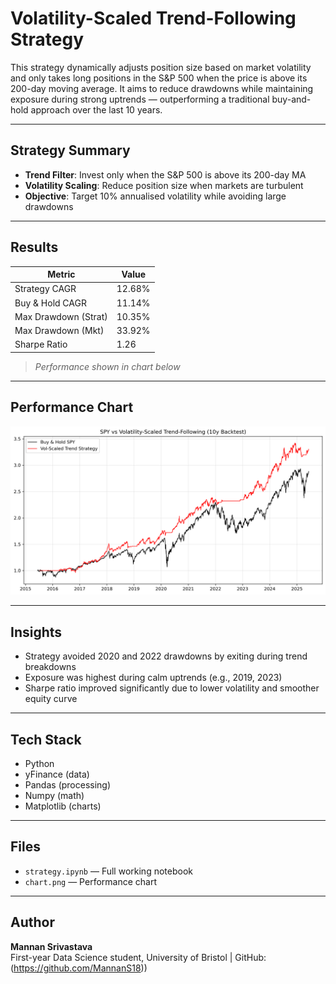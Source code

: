 # Volatility-Scaled Trend-Following Strategy

This strategy dynamically adjusts position size based on market volatility and only takes long positions in the S&P 500 when the price is above its 200-day moving average. It aims to reduce drawdowns while maintaining exposure during strong uptrends — outperforming a traditional buy-and-hold approach over the last 10 years.

---

## Strategy Summary

-  **Trend Filter**: Invest only when the S&P 500 is above its 200-day MA  
-  **Volatility Scaling**: Reduce position size when markets are turbulent  
-  **Objective**: Target 10% annualised volatility while avoiding large drawdowns

---

## Results

| Metric              | Value      |
|---------------------|------------|
| Strategy CAGR       |   12.68%   |
| Buy & Hold CAGR     |   11.14%   |
| Max Drawdown (Strat)|   10.35%   |
| Max Drawdown (Mkt)  |   33.92%   |
| Sharpe Ratio        |    1.26    |

>  *Performance shown in chart below*

---

## Performance Chart

![Strategy vs Buy & Hold](chart.png)

---

##  Insights

- Strategy avoided 2020 and 2022 drawdowns by exiting during trend breakdowns  
- Exposure was highest during calm uptrends (e.g., 2019, 2023)  
- Sharpe ratio improved significantly due to lower volatility and smoother equity curve

---

##  Tech Stack

- Python  
- yFinance (data)  
- Pandas (processing)  
- Numpy (math)  
- Matplotlib (charts)  

---

##  Files

- `strategy.ipynb` — Full working notebook  
- `chart.png` — Performance chart  

---

##  Author

**Mannan Srivastava**  
First-year Data Science student, University of Bristol | GitHub: (https://github.com/MannanS18))
